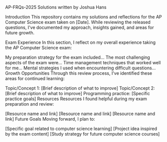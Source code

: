 AP-FRQs-2025
Solutions written by Joshua Hans

Introduction
This repository contains my solutions and reflections for the AP Computer Science exam taken on [Date]. While reviewing the released questions, I've documented my approach, insights gained, and areas for future growth.

Exam Experience
In this section, I reflect on my overall experience taking the AP Computer Science exam:

My preparation strategy for the exam included...
The most challenging aspects of the exam were...
Time management techniques that worked well for me...
Mental strategies I used when encountering difficult questions...
Growth Opportunities
Through this review process, I've identified these areas for continued learning:

Topic/Concept 1: [Brief description of what to improve]
Topic/Concept 2: [Brief description of what to improve]
Programming practice: [Specific practice goals]
Resources
Resources I found helpful during my exam preparation and review:

[Resource name and link]
[Resource name and link]
[Resource name and link]
Future Goals
Moving forward, I plan to:

[Specific goal related to computer science learning]
[Project idea inspired by the exam content]
[Study strategy for future computer science courses]
